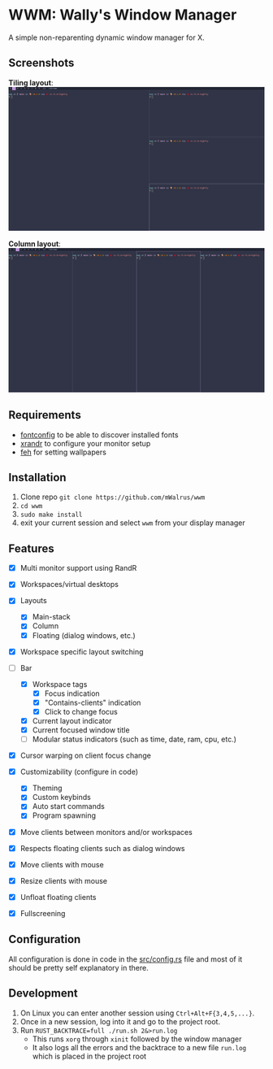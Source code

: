 # WWM: Wally's Window Manager
A simple non-reparenting dynamic window manager for X.

## Screenshots
__Tiling layout__:
![tiling layout](./screenshots/screenshot-1.png)

__Column layout__:
![column layout](./screenshots/screenshot-2.png)

## Requirements
- [fontconfig](https://www.freedesktop.org/wiki/Software/fontconfig/) to be able to discover installed fonts
- [xrandr](https://wiki.archlinux.org/title/Xrandr) to configure your monitor setup
- [feh](https://github.com/derf/feh) for setting wallpapers

## Installation
1. Clone repo `git clone https://github.com/mWalrus/wwm`
2. `cd wwm`
3. `sudo make install`
4. exit your current session and select `wwm` from your display manager

## Features
- [x] Multi monitor support using RandR
- [x] Workspaces/virtual desktops
- [x] Layouts
  - [x] Main-stack
  - [x] Column
  - [x] Floating (dialog windows, etc.)
- [x] Workspace specific layout switching
- [ ] Bar
  - [x] Workspace tags
    - [x] Focus indication
    - [x] "Contains-clients" indication
    - [x] Click to change focus
  - [x] Current layout indicator
  - [x] Current focused window title
  - [ ] Modular status indicators (such as time, date, ram, cpu, etc.)
- [x] Cursor warping on client focus change
- [x] Customizability (configure in code)
  - [x] Theming
  - [x] Custom keybinds
  - [x] Auto start commands
  - [x] Program spawning
- [x] Move clients between monitors and/or workspaces
- [x] Respects floating clients such as dialog windows
- [x] Move clients with mouse
- [x] Resize clients with mouse
- [x] Unfloat floating clients
- [x] Fullscreening


## Configuration
All configuration is done in code in the [src/config.rs](./src/config.rs) file and
most of it should be pretty self explanatory in there.

## Development
1. On Linux you can enter another session using `Ctrl+Alt+F{3,4,5,...}`.
2. Once in a new session, log into it and go to the project root.
3. Run `RUST_BACKTRACE=full ./run.sh 2&>run.log`
    - This runs `xorg` through `xinit` followed by the window manager
    - It also logs all the errors and the backtrace to a new file `run.log` which is placed in
      the project root

